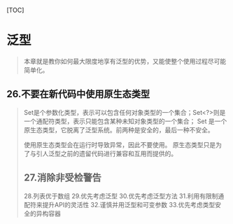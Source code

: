 [TOC]

# 泛型

> 本章就是教你如何最大限度地享有泛型的优势，又能使整个使用过程尽可能简单化。

## 26.不要在新代码中使用原生态类型

> Set<Object>是个参数化类型，表示可以包含任何对象类型的一个集合；Set<?>则是一个通配符类型，表示只能包含某种未知对象类型的一个集合； Set 是一个原生态类型，它脱离了泛型系统。前两种是安全的，最后一种不安全。
>
> 使用原生态类型会在运行时导致异常，因此不要使用。 原生态类型只是为了与引人泛型之前的遗留代码进行兼容和互用而提供的。 

## 27.消除非受检警告

28.列表优于数组
29.优先考虑泛型
30.优先考虑泛型方法
31.利用有限制通配符来提升API的灵活性
32.谨慎并用泛型和可变参数
33.优先考虑类型安全的异构容器